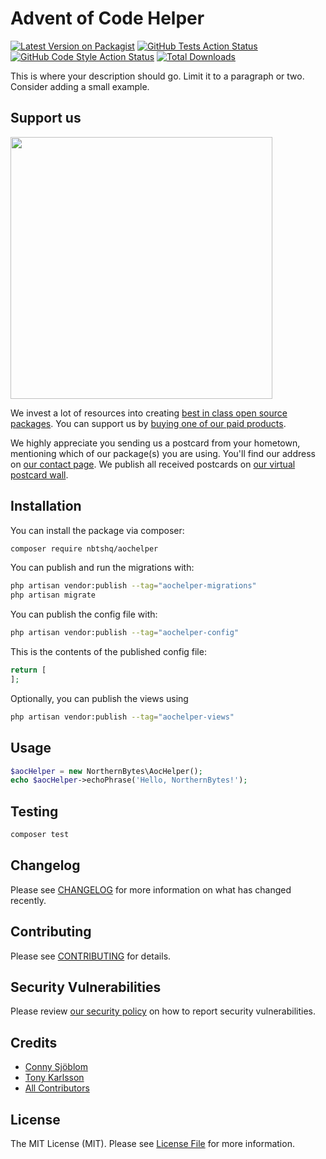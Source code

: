# Advent of Code Helper

[![Latest Version on Packagist](https://img.shields.io/packagist/v/nbtshq/aochelper.svg?style=flat-square)](https://packagist.org/packages/nbtshq/aochelper)
[![GitHub Tests Action Status](https://img.shields.io/github/actions/workflow/status/nbtshq/aochelper/run-tests.yml?branch=main&label=tests&style=flat-square)](https://github.com/nbtshq/aochelper/actions?query=workflow%3Arun-tests+branch%3Amain)
[![GitHub Code Style Action Status](https://img.shields.io/github/actions/workflow/status/nbtshq/aochelper/fix-php-code-style-issues.yml?branch=main&label=code%20style&style=flat-square)](https://github.com/nbtshq/aochelper/actions?query=workflow%3A"Fix+PHP+code+style+issues"+branch%3Amain)
[![Total Downloads](https://img.shields.io/packagist/dt/nbtshq/aochelper.svg?style=flat-square)](https://packagist.org/packages/nbtshq/aochelper)

This is where your description should go. Limit it to a paragraph or two. Consider adding a small example.

## Support us

[<img src="https://github-ads.s3.eu-central-1.amazonaws.com/AocHelper.jpg?t=1" width="419px" />](https://spatie.be/github-ad-click/AocHelper)

We invest a lot of resources into creating [best in class open source packages](https://spatie.be/open-source). You can support us by [buying one of our paid products](https://spatie.be/open-source/support-us).

We highly appreciate you sending us a postcard from your hometown, mentioning which of our package(s) you are using. You'll find our address on [our contact page](https://spatie.be/about-us). We publish all received postcards on [our virtual postcard wall](https://spatie.be/open-source/postcards).

## Installation

You can install the package via composer:

```bash
composer require nbtshq/aochelper
```

You can publish and run the migrations with:

```bash
php artisan vendor:publish --tag="aochelper-migrations"
php artisan migrate
```

You can publish the config file with:

```bash
php artisan vendor:publish --tag="aochelper-config"
```

This is the contents of the published config file:

```php
return [
];
```

Optionally, you can publish the views using

```bash
php artisan vendor:publish --tag="aochelper-views"
```

## Usage

```php
$aocHelper = new NorthernBytes\AocHelper();
echo $aocHelper->echoPhrase('Hello, NorthernBytes!');
```

## Testing

```bash
composer test
```

## Changelog

Please see [CHANGELOG](CHANGELOG.md) for more information on what has changed recently.

## Contributing

Please see [CONTRIBUTING](CONTRIBUTING.md) for details.

## Security Vulnerabilities

Please review [our security policy](../../security/policy) on how to report security vulnerabilities.

## Credits

- [Conny Sjöblom](https://github.com/ConnySjoblom)
- [Tony Karlsson](https://github.com/The-Sorce)
- [All Contributors](../../contributors)

## License

The MIT License (MIT). Please see [License File](LICENSE.md) for more information.
